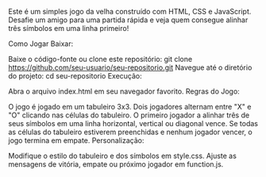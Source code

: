 Este é um simples jogo da velha construído com HTML, CSS e JavaScript. Desafie um amigo para uma partida rápida e veja quem consegue alinhar três símbolos em uma linha primeiro!

Como Jogar
Baixar:

Baixe o código-fonte ou clone este repositório: git clone https://github.com/seu-usuario/seu-repositorio.git
Navegue até o diretório do projeto: cd seu-repositorio
Execução:

Abra o arquivo index.html em seu navegador favorito.
Regras do Jogo:

O jogo é jogado em um tabuleiro 3x3.
Dois jogadores alternam entre "X" e "O" clicando nas células do tabuleiro.
O primeiro jogador a alinhar três de seus símbolos em uma linha horizontal, vertical ou diagonal vence.
Se todas as células do tabuleiro estiverem preenchidas e nenhum jogador vencer, o jogo termina em empate.
Personalização:

Modifique o estilo do tabuleiro e dos símbolos em style.css.
Ajuste as mensagens de vitória, empate ou próximo jogador em function.js.
